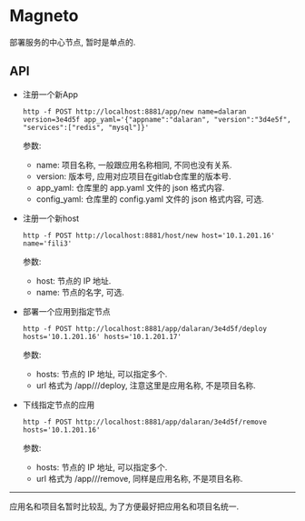 Magneto
=======
部署服务的中心节点, 暂时是单点的.

API
---

*   注册一个新App

        http -f POST http://localhost:8881/app/new name=dalaran version=3e4d5f app_yaml='{"appname":"dalaran", "version":"3d4e5f", "services":["redis", "mysql"]}'
        
    参数:
    
    * name: 项目名称, 一般跟应用名称相同, 不同也没有关系.
    * version: 版本号, 应用对应项目在gitlab仓库里的版本号.
    * app_yaml: 仓库里的 app.yaml 文件的 json 格式内容.
    * config_yaml: 仓库里的 config.yaml 文件的 json 格式内容, 可选.
    
*   注册一个新host

        http -f POST http://localhost:8881/host/new host='10.1.201.16' name='fili3'
        
    参数:
    
    * host: 节点的 IP 地址.
    * name: 节点的名字, 可选.
    
*   部署一个应用到指定节点

        http -f POST http://localhost:8881/app/dalaran/3e4d5f/deploy hosts='10.1.201.16' hosts='10.1.201.17'
        
    参数:
    
    * hosts: 节点的 IP 地址, 可以指定多个.
    * url 格式为 /app/<appname>/<appversion>/deploy, 注意这里是应用名称, 不是项目名称.
    
*   下线指定节点的应用

        http -f POST http://localhost:8881/app/dalaran/3e4d5f/remove hosts='10.1.201.16'
        
    参数:
    
    * hosts: 节点的 IP 地址, 可以指定多个.
    * url 格式为 /app/<appname>/<appversion>/remove, 同样是应用名称, 不是项目名称.
    
------

应用名和项目名暂时比较乱, 为了方便最好把应用名和项目名统一.